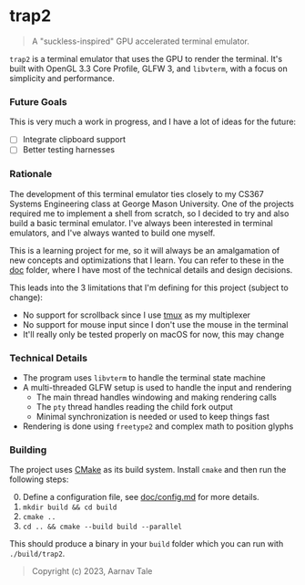 # trap2
> A "suckless-inspired" GPU accelerated terminal emulator.

`trap2` is a terminal emulator that uses the GPU to render the terminal.
It's built with OpenGL 3.3 Core Profile, GLFW 3, and `libvterm`, with a focus on simplicity and performance.

### Future Goals
This is very much a work in progress, and I have a lot of ideas for the future:

- [ ] Integrate clipboard support
- [ ] Better testing harnesses

### Rationale
The development of this terminal emulator ties closely to my CS367 Systems Engineering class at George Mason University.
One of the projects required me to implement a shell from scratch, so I decided to try and also build a basic terminal emulator.
I've always been interested in terminal emulators, and I've always wanted to build one myself.

This is a learning project for me, so it will always be an amalgamation of new concepts and optimizations that I learn.
You can refer to these in the [doc](doc) folder, where I have most of the technical details and design decisions.

This leads into the 3 limitations that I'm defining for this project (subject to change):
- No support for scrollback since I use [tmux](https://github.com/tmux/tmux) as my multiplexer
- No support for mouse input since I don't use the mouse in the terminal
- It'll really only be tested properly on macOS for now, this may change

### Technical Details
- The program uses `libvterm` to handle the terminal state machine
- A multi-threaded GLFW setup is used to handle the input and rendering
    - The main thread handles windowing and making rendering calls
    - The `pty` thread handles reading the child fork output
    - Minimal synchronization is needed or used to keep things fast
- Rendering is done using `freetype2` and complex math to position glyphs

### Building
The project uses [CMake](https://cmake.org/) as its build system. Install `cmake` and then run the following steps:

0. Define a configuration file, see [doc/config.md](doc/config.md) for more details.
1. `mkdir build && cd build`
2. `cmake ..`
3. `cd .. && cmake --build build --parallel`

This should produce a binary in your `build` folder which you can run with `./build/trap2`.

> Copyright (c) 2023, Aarnav Tale
